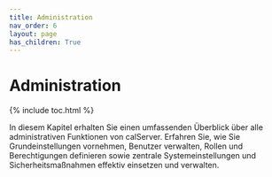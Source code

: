 ```yaml
---
title: Administration
nav_order: 6
layout: page
has_children: True
---
```


# Administration
{% include toc.html %}

In diesem Kapitel erhalten Sie einen umfassenden Überblick über alle administrativen Funktionen von calServer. Erfahren Sie, wie Sie Grundeinstellungen vornehmen, Benutzer verwalten, Rollen und Berechtigungen definieren sowie zentrale Systemeinstellungen und Sicherheitsmaßnahmen effektiv einsetzen und verwalten.

